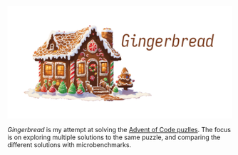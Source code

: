<!--
SPDX-FileCopyrightText: 2024 Jonas Fierlings <fnoegip@gmail.com>

SPDX-License-Identifier: CC-BY-4.0
-->

<center>

![The logo of the gingerbread repository: A gingerbread house](docs/logo/gingerbread.png "Gingerbread")

</center>

_Gingerbread_ is my attempt at solving the [Advent of Code puzlles][aoc].
The focus is on exploring multiple solutions to the same puzzle,
and comparing the different solutions with microbenchmarks.

[aoc]: https://adventofcode.com/
